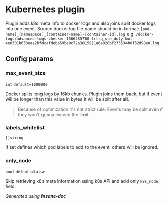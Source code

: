 # Kubernetes plugin
Plugin adds k8s meta info to docker logs and also joins split docker logs into one event.
Source docker log file name should be in format: `[pod-name]_[namespace]_[container-name]-[container-id].log` e.g. `/docker-logs/advanced-logs-checker-1566485760-trtrq_sre_duty-bot-4e0301b633eaa2bfdcafdeba59ba0c72a3815911a6a820bf273534b0f32d98e0.log`

## Config params
### max_event_size

`int` `default=1000000`  

Docker splits long logs by 16kb chunks. Plugin joins them back, but if event will be longer than this value in bytes it will be split after all.
> Because of optimization it's not strict rule. Events may be split even if they won't gonna exceed the limit.

### labels_whitelist

`[]string`   

If set defines which pod labels to add to the event, others will be ignored.

### only_node

`bool` `default=false`  

Skip retrieving k8s meta information using k8s API and add only `k8s_node` field.



*Generated using __insane-doc__*